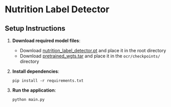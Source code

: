 # Nutrition Label Detector

## Setup Instructions

1. **Download required model files**:
   - Download [nutrition_label_detector.pt](https://drive.google.com/file/d/1KxiT7Qz4JqaZd-gQrtYR4yXpOZG8FXaZ/view?usp=sharing) and place it in the root directory
   - Download [pretrained_wgts.tar](https://drive.google.com/file/d/131_WszTrpXhqux8iBrbMcISM9soSKG4M/view?usp=sharing) and place it in the `ocr/checkpoints/` directory

2. **Install dependencies**:
   ```
   pip install -r requirements.txt
   ```

3. **Run the application**:
   ```
   python main.py
   ``` 